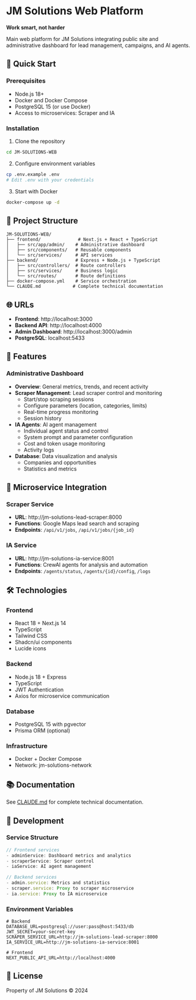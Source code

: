 # JM Solutions Web Platform

**Work smart, not harder**

Main web platform for JM Solutions integrating public site and administrative dashboard for lead management, campaigns, and AI agents.

## 🚀 Quick Start

### Prerequisites
- Node.js 18+
- Docker and Docker Compose
- PostgreSQL 15 (or use Docker)
- Access to microservices: Scraper and IA

### Installation

1. Clone the repository
```bash
cd JM-SOLUTIONS-WEB
```

2. Configure environment variables
```bash
cp .env.example .env
# Edit .env with your credentials
```

3. Start with Docker
```bash
docker-compose up -d
```

## 📁 Project Structure

```
JM-SOLUTIONS-WEB/
├── frontend/              # Next.js + React + TypeScript
│   ├── src/app/admin/    # Administrative dashboard
│   ├── src/components/   # Reusable components
│   └── src/services/     # API services
├── backend/              # Express + Node.js + TypeScript
│   ├── src/controllers/  # Route controllers
│   ├── src/services/     # Business logic
│   └── src/routes/       # Route definitions
├── docker-compose.yml    # Service orchestration
└── CLAUDE.md            # Complete technical documentation
```

## 🌐 URLs

- **Frontend**: http://localhost:3000
- **Backend API**: http://localhost:4000
- **Admin Dashboard**: http://localhost:3000/admin
- **PostgreSQL**: localhost:5433

## 🎯 Features

### Administrative Dashboard
- **Overview**: General metrics, trends, and recent activity
- **Scraper Management**: Lead scraper control and monitoring
  - Start/stop scraping sessions
  - Configure parameters (location, categories, limits)
  - Real-time progress monitoring
  - Session history
- **IA Agents**: AI agent management
  - Individual agent status and control
  - System prompt and parameter configuration
  - Cost and token usage monitoring
  - Activity logs
- **Database**: Data visualization and analysis
  - Companies and opportunities
  - Statistics and metrics

## 🔗 Microservice Integration

### Scraper Service
- **URL**: http://jm-solutions-lead-scraper:8000
- **Functions**: Google Maps lead search and scraping
- **Endpoints**: `/api/v1/jobs`, `/api/v1/jobs/{job_id}`

### IA Service
- **URL**: http://jm-solutions-ia-service:8001
- **Functions**: CrewAI agents for analysis and automation
- **Endpoints**: `/agents/status`, `/agents/{id}/config`, `/logs`

## 🛠️ Technologies

### Frontend
- React 18 + Next.js 14
- TypeScript
- Tailwind CSS
- Shadcn/ui components
- Lucide icons

### Backend
- Node.js 18 + Express
- TypeScript
- JWT Authentication
- Axios for microservice communication

### Database
- PostgreSQL 15 with pgvector
- Prisma ORM (optional)

### Infrastructure
- Docker + Docker Compose
- Network: jm-solutions-network

## 📚 Documentation

See [CLAUDE.md](./CLAUDE.md) for complete technical documentation.

## 🔧 Development

### Service Structure
```typescript
// Frontend services
- adminService: Dashboard metrics and analytics
- scraperService: Scraper control
- iaService: AI agent management

// Backend services
- admin.service: Metrics and statistics
- scraper.service: Proxy to scraper microservice
- ia.service: Proxy to IA microservice
```

### Environment Variables
```env
# Backend
DATABASE_URL=postgresql://user:pass@host:5433/db
JWT_SECRET=your-secret-key
SCRAPER_SERVICE_URL=http://jm-solutions-lead-scraper:8000
IA_SERVICE_URL=http://jm-solutions-ia-service:8001

# Frontend
NEXT_PUBLIC_API_URL=http://localhost:4000
```

## 📄 License

Property of JM Solutions © 2024
